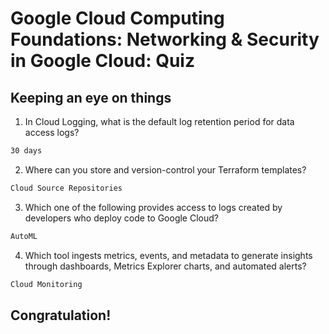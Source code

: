 # Google Cloud Computing Foundations: Networking & Security in Google Cloud: Quiz
## Keeping an eye on things

1. In Cloud Logging, what is the default log retention period for data access logs?
```bash
30 days
```

2. Where can you store and version-control your Terraform templates?
```bash
Cloud Source Repositories
```

3. Which one of the following provides access to logs created by developers who deploy code to Google Cloud?
```bash
AutoML
```

4. Which tool ingests metrics, events, and metadata to generate insights through dashboards, Metrics Explorer charts, and automated alerts?
```bash
Cloud Monitoring
```

## Congratulation!
